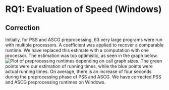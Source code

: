 # RQ1: Evaluation of Speed (Windows)
## Correction
Initially, for PSS and ASCG preprocessing, 63 very large programs were run with multiple processors.
A coefficient was applied to recover a comparable runtime.
We have replaced this estimate with a computation with one processor.
The estimation was too optimistic, as seen in the graph below.
![Plot of preprocessing runtimes depending on call graph sizes](./Running_Times.png "Plot of preprocessing runtimes depending on call graph sizes").
The green points were our estimation of running times, while the blue points were actual running times.
On average, there is an increase of four seconds during the preprocessing phase of PSS and ASCG.
We have corrected PSS and ASCG preprocessing runtimes on Windows.

